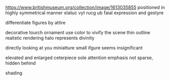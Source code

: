 




https://www.britishmuseum.org/collection/image/1613035855
positioned in highly symmetrical manner 
statuc vyt rucg ub faial expression and gestyre 

differentiate figures by attire 

decorative tourch ornament 
use color to vivify the scene thin outline 
realistic rendering 
halo represents divinity 

directly looking at you 
miniatture small ifgure seems insignificant

elevated and enlarged ceterpiece sole attention emphasis 
not sparse, hidden behind 

shading 
